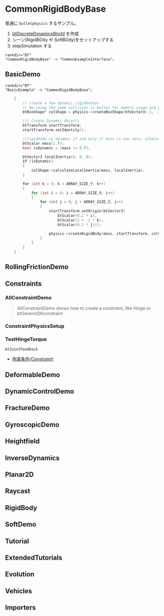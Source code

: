 # CommonRigidBodyBase

普通に `bulletphysics` するサンプル。


1. [btDiscreteDynamicsWorld](https://pybullet.org/Bullet/BulletFull/classbtDiscreteDynamicsWorld.html) を作成
1. シーン(RigidBOdy や SoftBOdy)をセットアップする
1. stepSimulation する


```{digraph} CommonRigidBodyBase
rankdir="BT"
"CommonRigidBodyBase" -> "CommonExampleInterface";
```

## BasicDemo

```{digraph} BasicExample
rankdir="BT"
"BasicExample" -> "CommonRigidBodyBase";
```

```c++
	{
		// create a few dynamic rigidbodies
		// Re-using the same collision is better for memory usage and performance
		btBoxShape* colShape = physics->createBoxShape(btVector3(.1, .1, .1));

		/// Create Dynamic Objects
		btTransform startTransform;
		startTransform.setIdentity();

		//rigidbody is dynamic if and only if mass is non zero, otherwise static
		btScalar mass(1.f);
		bool isDynamic = (mass != 0.f);

		btVector3 localInertia(0, 0, 0);
		if (isDynamic)
		{
			colShape->calculateLocalInertia(mass, localInertia);
		}

		for (int k = 0; k < ARRAY_SIZE_Y; k++)
		{
			for (int i = 0; i < ARRAY_SIZE_X; i++)
			{
				for (int j = 0; j < ARRAY_SIZE_Z; j++)
				{
					startTransform.setOrigin(btVector3(
						btScalar(0.2 * i),
						btScalar(2 + .2 * k),
						btScalar(0.2 * j)));

					physics->createRigidBody(mass, startTransform, colShape);
				}
			}
		}
	}
```

##  RollingFrictionDemo

##  Constraints

### AllConstraintDemo

> AllConstraintDemo shows how to create a constraint, like Hinge or btGenericD6constraint

### ConstraintPhysicsSetup

### TestHingeTorque

`btJointFeedback`

* [拘束条件(Constraint)](http://www.slis.tsukuba.ac.jp/~fujisawa.makoto.fu/lecture/iml/text/4_constraint.html)

##  DeformableDemo
##  DynamicControlDemo
##  FractureDemo
##  GyroscopicDemo
##  Heightfield
##  InverseDynamics
##  Planar2D
##  Raycast
##  RigidBody
##  SoftDemo
##  Tutorial
##  ExtendedTutorials
##  Evolution
##  Vehicles
##  Importers
